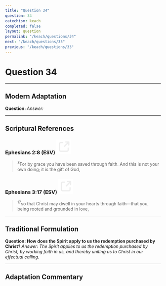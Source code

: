 ```yaml
---
title: "Question 34"
question: 34
catechism: keach
completed: false
layout: question
permalink: "/keach/questions/34"
next: "/keach/questions/35"
previous: "/keach/questions/33"
---
```

# Question 34
---
## Modern Adaptation
<strong>
    Question:
</strong>

<em>
    Answer:
</em>

---
## Scriptural References
### Ephesians 2:8 (ESV) <a href="https://biblegateway.com/passage/?search=Ephesians+2%3A8&version=ESV"><img src="/assets/svg/link.svg"/></a>
> <sup>8</sup>For by grace you have been saved through faith. And this is not your own doing; it is the gift of God,

### Ephesians 3:17 (ESV) <a href="https://biblegateway.com/passage/?search=Ephesians+3%3A17&version=ESV"><img src="/assets/svg/link.svg"/></a>
> <sup>17</sup>so that Christ may dwell in your hearts through faith—that you, being rooted and grounded in love,

---
## Traditional Formulation
<strong>
    Question: How does the Spirit apply to us the redemption purchased by Christ?
</strong>

<em>
    Answer: The Spirit applies to us the redemption purchased by Christ, by working faith in us, and thereby uniting us to Christ in our effectual calling.
</em>

---
## Adaptation Commentary
